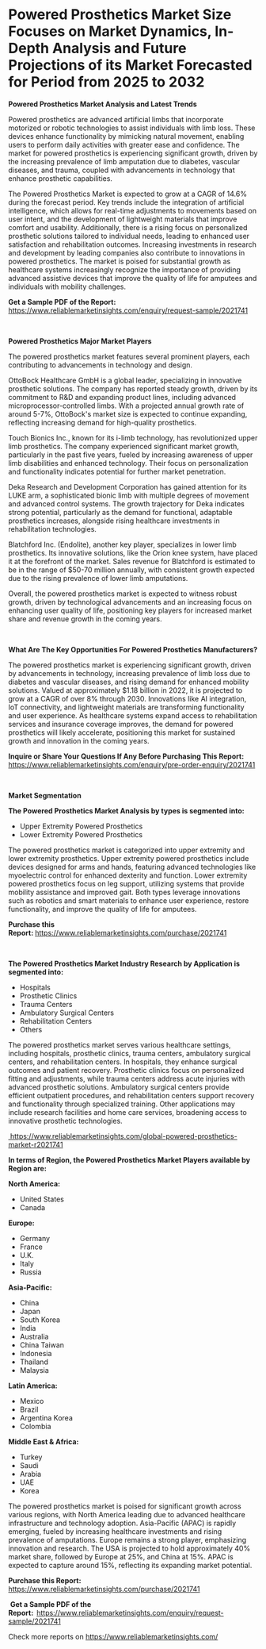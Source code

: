 <p><h1>Powered Prosthetics Market Size Focuses on Market Dynamics, In-Depth Analysis and Future Projections of its Market Forecasted for Period from 2025 to 2032</h1></p><p><strong>Powered Prosthetics Market Analysis and Latest Trends</strong></p>
<p><p>Powered prosthetics are advanced artificial limbs that incorporate motorized or robotic technologies to assist individuals with limb loss. These devices enhance functionality by mimicking natural movement, enabling users to perform daily activities with greater ease and confidence. The market for powered prosthetics is experiencing significant growth, driven by the increasing prevalence of limb amputation due to diabetes, vascular diseases, and trauma, coupled with advancements in technology that enhance prosthetic capabilities.</p><p>The Powered Prosthetics Market is expected to grow at a CAGR of 14.6% during the forecast period. Key trends include the integration of artificial intelligence, which allows for real-time adjustments to movements based on user intent, and the development of lightweight materials that improve comfort and usability. Additionally, there is a rising focus on personalized prosthetic solutions tailored to individual needs, leading to enhanced user satisfaction and rehabilitation outcomes. Increasing investments in research and development by leading companies also contribute to innovations in powered prosthetics. The market is poised for substantial growth as healthcare systems increasingly recognize the importance of providing advanced assistive devices that improve the quality of life for amputees and individuals with mobility challenges.</p></p>
<p><strong>Get a Sample PDF of the Report:&nbsp;</strong> <a href="https://www.reliablemarketinsights.com/enquiry/request-sample/2021741?utm_campaign=3261&utm_medium=2&utm_source=Github&utm_content=ia&utm_term=29032025&utm_id=powered-prosthetics">https://www.reliablemarketinsights.com/enquiry/request-sample/2021741</a></p>
<p>&nbsp;</p>
<p><strong>Powered Prosthetics Major Market Players</strong></p>
<p><p>The powered prosthetics market features several prominent players, each contributing to advancements in technology and design. </p><p>OttoBock Healthcare GmbH is a global leader, specializing in innovative prosthetic solutions. The company has reported steady growth, driven by its commitment to R&D and expanding product lines, including advanced microprocessor-controlled limbs. With a projected annual growth rate of around 5-7%, OttoBock's market size is expected to continue expanding, reflecting increasing demand for high-quality prosthetics.</p><p>Touch Bionics Inc., known for its i-limb technology, has revolutionized upper limb prosthetics. The company experienced significant market growth, particularly in the past five years, fueled by increasing awareness of upper limb disabilities and enhanced technology. Their focus on personalization and functionality indicates potential for further market penetration.</p><p>Deka Research and Development Corporation has gained attention for its LUKE arm, a sophisticated bionic limb with multiple degrees of movement and advanced control systems. The growth trajectory for Deka indicates strong potential, particularly as the demand for functional, adaptable prosthetics increases, alongside rising healthcare investments in rehabilitation technologies.</p><p>Blatchford Inc. (Endolite), another key player, specializes in lower limb prosthetics. Its innovative solutions, like the Orion knee system, have placed it at the forefront of the market. Sales revenue for Blatchford is estimated to be in the range of $50-70 million annually, with consistent growth expected due to the rising prevalence of lower limb amputations.</p><p>Overall, the powered prosthetics market is expected to witness robust growth, driven by technological advancements and an increasing focus on enhancing user quality of life, positioning key players for increased market share and revenue growth in the coming years.</p></p>
<p>&nbsp;</p>
<p><strong>What Are The Key Opportunities For Powered Prosthetics Manufacturers?</strong></p>
<p><p>The powered prosthetics market is experiencing significant growth, driven by advancements in technology, increasing prevalence of limb loss due to diabetes and vascular diseases, and rising demand for enhanced mobility solutions. Valued at approximately $1.18 billion in 2022, it is projected to grow at a CAGR of over 8% through 2030. Innovations like AI integration, IoT connectivity, and lightweight materials are transforming functionality and user experience. As healthcare systems expand access to rehabilitation services and insurance coverage improves, the demand for powered prosthetics will likely accelerate, positioning this market for sustained growth and innovation in the coming years.</p></p>
<p><strong>Inquire or Share Your Questions If Any Before Purchasing This Report:</strong> <a href="https://www.reliablemarketinsights.com/enquiry/pre-order-enquiry/2021741?utm_campaign=3261&utm_medium=2&utm_source=Github&utm_content=ia&utm_term=29032025&utm_id=powered-prosthetics">https://www.reliablemarketinsights.com/enquiry/pre-order-enquiry/2021741</a></p>
<p>&nbsp;</p>
<p><strong>Market Segmentation</strong></p>
<p><strong>The Powered Prosthetics Market Analysis by types is segmented into:</strong></p>
<p><ul><li>Upper Extremity Powered Prosthetics</li><li>Lower Extremity Powered Prosthetics</li></ul></p>
<p><p>The powered prosthetics market is categorized into upper extremity and lower extremity prosthetics. Upper extremity powered prosthetics include devices designed for arms and hands, featuring advanced technologies like myoelectric control for enhanced dexterity and function. Lower extremity powered prosthetics focus on leg support, utilizing systems that provide mobility assistance and improved gait. Both types leverage innovations such as robotics and smart materials to enhance user experience, restore functionality, and improve the quality of life for amputees.</p></p>
<p><strong>Purchase this Report:&nbsp;</strong><a href="https://www.reliablemarketinsights.com/purchase/2021741?utm_campaign=3261&utm_medium=2&utm_source=Github&utm_content=ia&utm_term=29032025&utm_id=powered-prosthetics">https://www.reliablemarketinsights.com/purchase/2021741</a></p>
<p>&nbsp;</p>
<p><strong>The Powered Prosthetics Market Industry Research by Application is segmented into:</strong></p>
<p><ul><li>Hospitals</li><li>Prosthetic Clinics</li><li>Trauma Centers</li><li>Ambulatory Surgical Centers</li><li>Rehabilitation Centers</li><li>Others</li></ul></p>
<p><p>The powered prosthetics market serves various healthcare settings, including hospitals, prosthetic clinics, trauma centers, ambulatory surgical centers, and rehabilitation centers. In hospitals, they enhance surgical outcomes and patient recovery. Prosthetic clinics focus on personalized fitting and adjustments, while trauma centers address acute injuries with advanced prosthetic solutions. Ambulatory surgical centers provide efficient outpatient procedures, and rehabilitation centers support recovery and functionality through specialized training. Other applications may include research facilities and home care services, broadening access to innovative prosthetic technologies.</p></p>
<p><a href="https://www.reliablemarketinsights.com/global-powered-prosthetics-market-r2021741?utm_campaign=3261&utm_medium=2&utm_source=Github&utm_content=ia&utm_term=29032025&utm_id=powered-prosthetics">&nbsp;https://www.reliablemarketinsights.com/global-powered-prosthetics-market-r2021741</a></p>
<p><strong>In terms of Region, the Powered Prosthetics Market Players available by Region are:</strong></p>
<p>
    <p> <strong> North America: </strong>
        <ul>
            <li>United States</li>
            <li>Canada</li>
        </ul>
        </p> 
    <p> <strong> Europe: </strong>
        <ul>
            <li>Germany</li>
            <li>France</li>
            <li>U.K.</li>
            <li>Italy</li>
            <li>Russia</li>
        </ul>
        </p> 
    <p> <strong> Asia-Pacific: </strong>
        <ul>
            <li>China</li>
            <li>Japan</li>
            <li>South Korea</li>
            <li>India</li>
            <li>Australia</li>
            <li>China Taiwan</li>
            <li>Indonesia</li>
            <li>Thailand</li>
            <li>Malaysia</li>
        </ul>
        </p> 
    <p> <strong> Latin America: </strong>
        <ul>
            <li>Mexico</li>
            <li>Brazil</li>
            <li>Argentina Korea</li>
            <li>Colombia</li>
        </ul>
        </p> 
    <p> <strong> Middle East & Africa: </strong>
        <ul>
            <li>Turkey</li>
            <li>Saudi</li>
            <li>Arabia</li>
            <li>UAE</li>
            <li>Korea</li>
        </ul>
    </p>
    </p>
<p><p>The powered prosthetics market is poised for significant growth across various regions, with North America leading due to advanced healthcare infrastructure and technology adoption. Asia-Pacific (APAC) is rapidly emerging, fueled by increasing healthcare investments and rising prevalence of amputations. Europe remains a strong player, emphasizing innovation and research. The USA is projected to hold approximately 40% market share, followed by Europe at 25%, and China at 15%. APAC is expected to capture around 15%, reflecting its expanding market potential.</p></p>
<p><strong>Purchase this Report: </strong><a href="https://www.reliablemarketinsights.com/purchase/2021741?utm_campaign=3261&utm_medium=2&utm_source=Github&utm_content=ia&utm_term=29032025&utm_id=powered-prosthetics">https://www.reliablemarketinsights.com/purchase/2021741</a></p>
<p>&nbsp;<strong>Get a Sample PDF of the Report:&nbsp;&nbsp;</strong><a href="https://www.reliablemarketinsights.com/enquiry/request-sample/2021741?utm_campaign=3261&utm_medium=2&utm_source=Github&utm_content=ia&utm_term=29032025&utm_id=powered-prosthetics">https://www.reliablemarketinsights.com/enquiry/request-sample/2021741</a></p>
<p><strong></strong></p>
<p>Check more reports on <a href="https://www.reliablemarketinsights.com/?utm_campaign=3261&utm_medium=2&utm_source=Github&utm_content=ia&utm_term=29032025&utm_id=powered-prosthetics">https://www.reliablemarketinsights.com/</a></p>